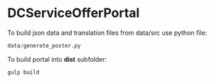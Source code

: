 # DCServiceOfferPortal


To build json data and translation files from data/src use python file:
```python
data/generate_poster.py
```

To build portal into **dist** subfolder:
```bash
gulp build
```